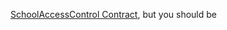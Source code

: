 
[SchoolAccessControl Contract](https://rinkeby.etherscan.io/tx/0x83b8abfed9de8cb789a3e08e91feb76f7003e9eb4b76685e921d85ac1d41dc25), but you should be

